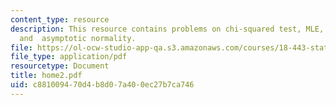 ```yaml
---
content_type: resource
description: This resource contains problems on chi-squared test, MLE, Fisher information
  and  asymptotic normality.
file: https://ol-ocw-studio-app-qa.s3.amazonaws.com/courses/18-443-statistics-for-applications-fall-2006/c881009470d4b8d07a400ec27b7ca746_home2.pdf
file_type: application/pdf
resourcetype: Document
title: home2.pdf
uid: c8810094-70d4-b8d0-7a40-0ec27b7ca746
---
```

